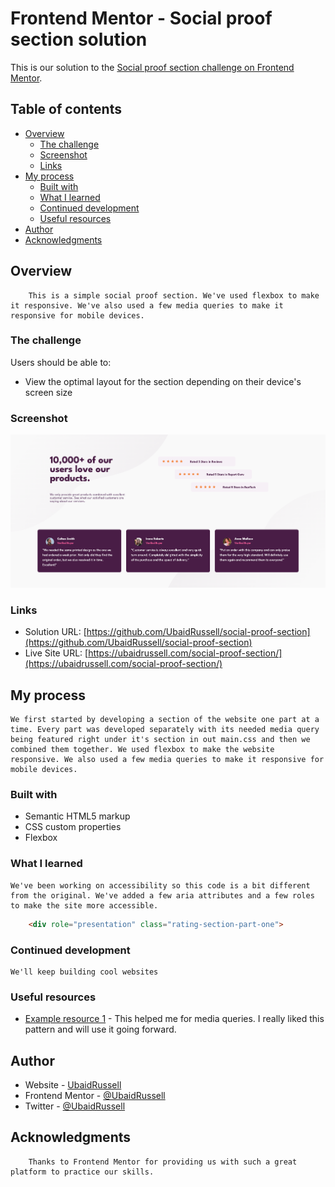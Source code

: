 # Frontend Mentor - Social proof section solution

This is our solution to the [Social proof section challenge on Frontend Mentor](https://www.frontendmentor.io/challenges/social-proof-section-6e0qTv_bA).

## Table of contents

- [Overview](#overview)
  - [The challenge](#the-challenge)
  - [Screenshot](#screenshot)
  - [Links](#links)
- [My process](#my-process)
  - [Built with](#built-with)
  - [What I learned](#what-i-learned)
  - [Continued development](#continued-development)
  - [Useful resources](#useful-resources)
- [Author](#author)
- [Acknowledgments](#acknowledgments)

## Overview
        
        This is a simple social proof section. We've used flexbox to make it responsive. We've also used a few media queries to make it responsive for mobile devices.

### The challenge

Users should be able to:

- View the optimal layout for the section depending on their device's screen size

### Screenshot

![](./images/screenshot.png)


### Links

- Solution URL: [https://github.com/UbaidRussell/social-proof-section](https://github.com/UbaidRussell/social-proof-section)
- Live Site URL: [https://ubaidrussell.com/social-proof-section/](https://ubaidrussell.com/social-proof-section/)

## My process

    We first started by developing a section of the website one part at a time. Every part was developed separately with its needed media query being featured right under it's section in out main.css and then we combined them together. We used flexbox to make the website responsive. We also used a few media queries to make it responsive for mobile devices.

### Built with

- Semantic HTML5 markup
- CSS custom properties
- Flexbox

### What I learned

    We've been working on accessibility so this code is a bit different from the original. We've added a few aria attributes and a few roles to make the site more accessible.
```html
    <div role="presentation" class="rating-section-part-one">
```

### Continued development
    We'll keep building cool websites

### Useful resources

- [Example resource 1](https://stackoverflow.com/questions/13637106/what-are-the-best-width-ranges-for-media-queries) -  This helped me for media queries. I really liked this pattern and will use it going forward.


## Author

- Website - [UbaidRussell](https://www.ubaidrussell.com)
- Frontend Mentor - [@UbaidRussell](https://www.frontendmentor.io/profile/UbaidRussell)
- Twitter - [@UbaidRussell](https://www.twitter.com/UbaidRussell)

## Acknowledgments
    
        Thanks to Frontend Mentor for providing us with such a great platform to practice our skills.